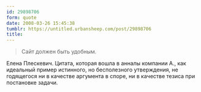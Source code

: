 ```yaml
---
id: 29898706
form: quote
date: 2008-03-26 15:45:38
tumblr: https://untitled.urbansheep.com/post/29898706
title: 
---
```


<blockquote>
Сайт должен быть удобным.
</blockquote>

Елена Плескевич. Цитата, которая вошла в анналы компании А., как идеальный пример истинного, но бесполезного утверждения, не годящегося ни в качестве аргумента в споре, ни в качестве тезиса при постановке задачи.
